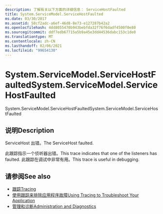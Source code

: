 ```yaml
---
description: 了解有关以下方面的详细信息： ServiceHostFaulted
title: System.ServiceModel.ServiceHostFaulted
ms.date: 03/30/2017
ms.assetid: 58cf2adc-a6ef-46d8-8e73-e127287b42a2
ms.openlocfilehash: 4dd8055470b943bebfda32f76f6dadf4500f0e80
ms.sourcegitcommit: ddf7edb67715a5b9a45e3dd44536dabc153c1de0
ms.translationtype: MT
ms.contentlocale: zh-CN
ms.lasthandoff: 02/06/2021
ms.locfileid: "99654130"
---
```

# <a name="systemservicemodelservicehostfaulted"></a><span data-ttu-id="a053f-103">System.ServiceModel.ServiceHostFaulted</span><span class="sxs-lookup"><span data-stu-id="a053f-103">System.ServiceModel.ServiceHostFaulted</span></span>

<span data-ttu-id="a053f-104">System.ServiceModel.ServiceHostFaulted</span><span class="sxs-lookup"><span data-stu-id="a053f-104">System.ServiceModel.ServiceHostFaulted</span></span>  
  
## <a name="description"></a><span data-ttu-id="a053f-105">说明</span><span class="sxs-lookup"><span data-stu-id="a053f-105">Description</span></span>  

 <span data-ttu-id="a053f-106">ServiceHost 出错。</span><span class="sxs-lookup"><span data-stu-id="a053f-106">The ServiceHost faulted.</span></span>  
  
 <span data-ttu-id="a053f-107">此跟踪指示一个侦听器出错。</span><span class="sxs-lookup"><span data-stu-id="a053f-107">This trace indicates that one of the listeners has faulted.</span></span> <span data-ttu-id="a053f-108">此跟踪在调试中非常有用。</span><span class="sxs-lookup"><span data-stu-id="a053f-108">This trace is useful in debugging.</span></span>  
  
## <a name="see-also"></a><span data-ttu-id="a053f-109">请参阅</span><span class="sxs-lookup"><span data-stu-id="a053f-109">See also</span></span>

- [<span data-ttu-id="a053f-110">跟踪</span><span class="sxs-lookup"><span data-stu-id="a053f-110">Tracing</span></span>](index.md)
- [<span data-ttu-id="a053f-111">使用跟踪来排除应用程序故障</span><span class="sxs-lookup"><span data-stu-id="a053f-111">Using Tracing to Troubleshoot Your Application</span></span>](using-tracing-to-troubleshoot-your-application.md)
- [<span data-ttu-id="a053f-112">管理和诊断</span><span class="sxs-lookup"><span data-stu-id="a053f-112">Administration and Diagnostics</span></span>](../index.md)
